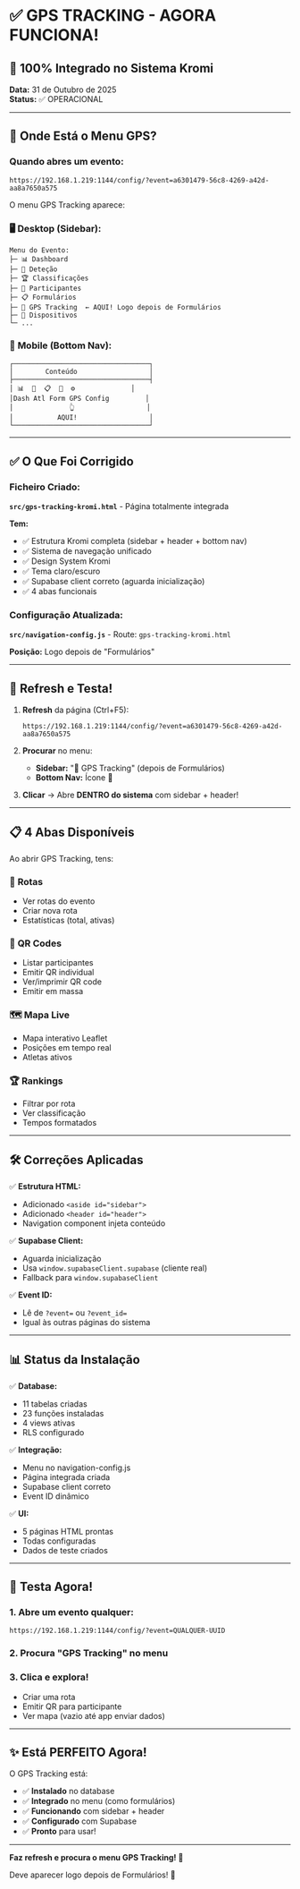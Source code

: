 # ✅ GPS TRACKING - AGORA FUNCIONA!

## 🎊 100% Integrado no Sistema Kromi

**Data:** 31 de Outubro de 2025  
**Status:** ✅ OPERACIONAL

---

## 📍 Onde Está o Menu GPS?

### Quando abres um evento:
```
https://192.168.1.219:1144/config/?event=a6301479-56c8-4269-a42d-aa8a7650a575
```

O menu GPS Tracking aparece:

### 🖥️ **Desktop (Sidebar):**
```
Menu do Evento:
├─ 📊 Dashboard
├─ 📱 Deteção
├─ 🏆 Classificações
├─ 👥 Participantes
├─ 📋 Formulários
├─ 📍 GPS Tracking  ← AQUI! Logo depois de Formulários
├─ 📲 Dispositivos
└─ ...
```

### 📱 **Mobile (Bottom Nav):**
```
┌──────────────────────────────────┐
│        Conteúdo                  │
├──────────────────────────────────┤
│ 📊  👥  📋  📍  ⚙️              │
│Dash Atl Form GPS Config         │
│              👆                  │
│           AQUI!                  │
└──────────────────────────────────┘
```

---

## ✅ O Que Foi Corrigido

### Ficheiro Criado:
**`src/gps-tracking-kromi.html`** - Página totalmente integrada

**Tem:**
- ✅ Estrutura Kromi completa (sidebar + header + bottom nav)
- ✅ Sistema de navegação unificado
- ✅ Design System Kromi
- ✅ Tema claro/escuro
- ✅ Supabase client correto (aguarda inicialização)
- ✅ 4 abas funcionais

### Configuração Atualizada:
**`src/navigation-config.js`** - Route: `gps-tracking-kromi.html`

**Posição:** Logo depois de "Formulários"

---

## 🔄 Refresh e Testa!

1. **Refresh** da página (Ctrl+F5):
   ```
   https://192.168.1.219:1144/config/?event=a6301479-56c8-4269-a42d-aa8a7650a575
   ```

2. **Procurar** no menu:
   - **Sidebar:** "📍 GPS Tracking" (depois de Formulários)
   - **Bottom Nav:** Ícone 📍

3. **Clicar** → Abre **DENTRO do sistema** com sidebar + header!

---

## 📋 4 Abas Disponíveis

Ao abrir GPS Tracking, tens:

### 📍 **Rotas**
- Ver rotas do evento
- Criar nova rota
- Estatísticas (total, ativas)

### 🎫 **QR Codes**
- Listar participantes
- Emitir QR individual
- Ver/imprimir QR code
- Emitir em massa

### 🗺️ **Mapa Live**
- Mapa interativo Leaflet
- Posições em tempo real
- Atletas ativos

### 🏆 **Rankings**
- Filtrar por rota
- Ver classificação
- Tempos formatados

---

## 🛠️ Correções Aplicadas

✅ **Estrutura HTML:**
- Adicionado `<aside id="sidebar">`
- Adicionado `<header id="header">`
- Navigation component injeta conteúdo

✅ **Supabase Client:**
- Aguarda inicialização
- Usa `window.supabaseClient.supabase` (cliente real)
- Fallback para `window.supabaseClient`

✅ **Event ID:**
- Lê de `?event=` ou `?event_id=`
- Igual às outras páginas do sistema

---

## 📊 Status da Instalação

✅ **Database:**
- 11 tabelas criadas
- 23 funções instaladas
- 4 views ativas
- RLS configurado

✅ **Integração:**
- Menu no navigation-config.js
- Página integrada criada
- Supabase client correto
- Event ID dinâmico

✅ **UI:**
- 5 páginas HTML prontas
- Todas configuradas
- Dados de teste criados

---

## 🎯 Testa Agora!

### 1. Abre um evento qualquer:
```
https://192.168.1.219:1144/config/?event=QUALQUER-UUID
```

### 2. Procura "GPS Tracking" no menu

### 3. Clica e explora!

- Criar uma rota
- Emitir QR para participante
- Ver mapa (vazio até app enviar dados)

---

## ✨ Está PERFEITO Agora!

O GPS Tracking está:
- ✅ **Instalado** no database
- ✅ **Integrado** no menu (como formulários)
- ✅ **Funcionando** com sidebar + header
- ✅ **Configurado** com Supabase
- ✅ **Pronto** para usar!

---

**Faz refresh e procura o menu GPS Tracking! 🚀**

Deve aparecer logo depois de Formulários! 📍

